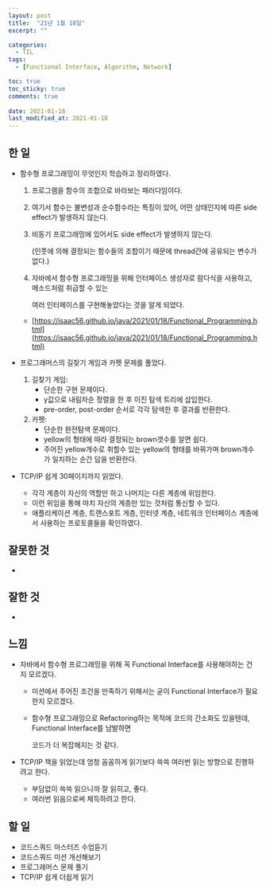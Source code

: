 ```yaml
---
layout: post
title:  "21년 1월 18일"
excerpt: ""

categories:
  - TIL
tags:
  - [Functional Interface, Algorithm, Network]

toc: true
toc_sticky: true
comments: true
 
date: 2021-01-18
last_modified_at: 2021-01-18
---
```

## 한 일

- 함수형 프로그래밍이 무엇인지 학습하고 정리하였다.

  1. 프로그램을 함수의 조합으로 바라보는 패러다임이다.

  2. 여기서 함수는 불변성과 순수함수라는 특징이 있어, 어떤 상태인지에 따른 side effect가 발생하지 않는다.

  3. 비동기 프로그래밍에 있어서도 side effect가 발생하지 않는다.

     (인풋에 의해 결정되는 함수들의 조합이기 때문에 thread간에 공유되는 변수가 없다.)

  4. 자바에서 함수형 프로그래밍을 위해 인터페이스 생성자로 람다식을 사용하고, 메소드처럼 취급할 수 있는

     여러 인터페이스를 구현해놓았다는 것을 알게 되었다.

  - [https://isaac56.github.io/java/2021/01/18/Functional_Programming.html](https://isaac56.github.io/java/2021/01/18/Functional_Programming.html)

- 프로그래머스의 길찾기 게임과 카펫 문제를 풀었다.

  1. 길찾기 게임:
     - 단순한 구현 문제이다.
     - y값으로 내림차순 정렬을 한 후 이진 탐색 트리에 삽입한다.
     - pre-order, post-order 순서로 각각 탐색한 후 결과를 반환한다.
  2. 카펫:
     - 단순한 완전탐색 문제이다.
     - yellow의 형태에 따라 결정되는 brown갯수를 알면 쉽다.
     - 주어진 yellow개수로 취할수 있는 yellow의 형태를 바꿔가며 brown개수가 일치하는 순간 답을 반환한다.

- TCP/IP 쉽게 30페이지까지 읽었다.

  - 각각 계층이 자신의 역할만 하고 나머지는 다른 계층에 위임한다.
  - 이런 위임을 통해 마치 자신의 계층만 있는 것처럼 통신할 수 있다.
  - 애플리케이션 계층, 트랜스포트 게층, 인터넷 계층, 네트워크 인터페이스 계층에서 사용하는 프로토콜들을 확인하였다.


## 잘못한 것

- 

## 잘한 것

- 

## 느낌

- 자바에서 함수형 프로그래밍을 위해 꼭 Functional Interface를 사용해야하는 건지 모르겠다.

  - 미션에서 주어진 조건을 만족하기 위해서는 굳이 Functional Interface가 필요한지 모르겠다.

  - 함수형 프로그래밍으로 Refactoring하는 목적에 코드의 간소화도 있을텐데, Functional Interface를 남발하면

    코드가 더 복잡해지는 것 같다.

- TCP/IP 책을 읽었는데 엄청 꼼꼼하게 읽기보다 쓱쓱 여러번 읽는 방향으로 진행하려고 한다.
  - 부담없이 쓱쓱 읽으니까 잘 읽히고, 좋다.
  - 여러번 읽음으로써 체득하려고 한다.

## 할 일

- 코드스쿼드 마스터즈 수업듣기
- 코드스쿼드 미션 개선해보기
- 프로그래머스 문제 풀기
- TCP/IP 쉽게 더쉽게 읽기